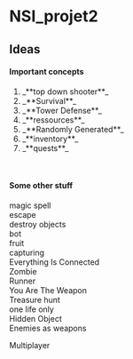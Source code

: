 # NSI_projet2

## Ideas

#### Important concepts
<ol>
<li> _**top down shooter**_
<li> _**Survival**_
<li> _**Tower Defense**_
<li> _**ressources**_
<li> _**Randomly Generated</span>**_
<li> _**inventory**_
<li> _**quests**_
</ol>
 
<br>

#### Some other stuff
magic spell<br>
escape<br>
destroy objects<br>
bot<br>
fruit<br>
capturing<br>
Everything Is Connected<br>
Zombie<br>
Runner<br>
You Are The Weapon<br>
Treasure hunt<br>
one life only<br>
Hidden Object<br>
Enemies as weapons<br>

Multiplayer
